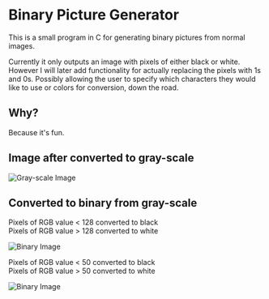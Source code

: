 # Binary Picture Generator

This is a small program in C for generating binary pictures from normal images.

Currently it only outputs an image with pixels of either black or white. However I will later add functionality for actually replacing the pixels with 1s and 0s. Possibly allowing the user to specify which characters they would like to use or colors for conversion, down the road.

## Why?

Because it's fun.

## Image after converted to gray-scale
![Gray-scale Image](images/128/gray_image.jpg)

## Converted to binary from gray-scale
Pixels of RGB value < 128 converted to black  
Pixels of RGB value > 128 converted to white

![Binary Image](images/128/binary_image.jpg)

Pixels of RGB value < 50 converted to black  
Pixels of RGB value > 50 converted to white

![Binary Image](images/50/binary_image.jpg)